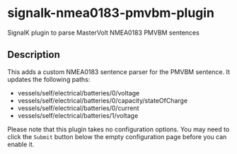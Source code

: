 # signalk-nmea0183-pmvbm-plugin
SignalK plugin to parse MasterVolt NMEA0183 PMVBM sentences

## Description
This adds a custom NMEA0183 sentence parser for the PMVBM sentence. It updates the following paths:

- vessels/self/electrical/batteries/0/voltage
- vessels/self/electrical/batteries/0/capacity/stateOfCharge
- vessels/self/electrical/batteries/0/current
- vessels/self/electrical/batteries/1/voltage

Please note that this plugin takes no configuration options. You may need to click the `Submit` button
below the empty configuration page before you can enable it.

